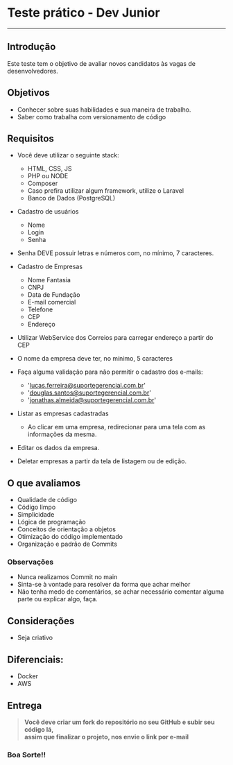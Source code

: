 # Teste prático - Dev Junior

----------

## Introdução
Este teste tem o objetivo de avaliar novos candidatos às vagas de desenvolvedores.

## Objetivos
- Conhecer sobre suas habilidades e sua maneira de trabalho.
- Saber como trabalha com versionamento de código

## Requisitos
- Você deve utilizar o seguinte stack:
    - HTML, CSS, JS
    - PHP ou NODE
    - Composer 
    - Caso prefira utilizar algum framework, utilize o Laravel
    - Banco de Dados (PostgreSQL)
- Cadastro de usuários
    - Nome
    - Login
    - Senha
- Senha DEVE possuir letras e números com, no mínimo, 7 caracteres.    

- Cadastro de Empresas
    - Nome Fantasia
    - CNPJ
    - Data de Fundação
    - E-mail comercial
    - Telefone
    - CEP
    - Endereço
- Utilizar WebService dos Correios para carregar endereço a partir do CEP
- O nome da empresa deve ter, no mínimo, 5 caracteres
- Faça alguma validação para não permitir o cadastro dos e-mails:
  - 'lucas.ferreira@suportegerencial.com.br'
  - 'douglas.santos@suportegerencial.com.br'
  - 'jonathas.almeida@suportegerencial.com.br'
- Listar as empresas cadastradas
    - Ao clicar em uma empresa, redirecionar para uma tela com as informações da mesma.
- Editar os dados da empresa.
- Deletar empresas a partir da tela de listagem ou de edição.


## O que avaliamos
- Qualidade de código
- Código limpo
- Simplicidade
- Lógica de programação
- Conceitos de orientação a objetos
- Otimização do código implementado
- Organização e padrão de Commits

### Observações
- Nunca realizamos Commit no main
- Sinta-se à vontade para resolver da forma que achar melhor
- Não tenha medo de comentários, se achar necessário comentar alguma parte ou explicar algo, faça.


## Considerações
- Seja criativo

## Diferenciais:
  - Docker
  - AWS

## Entrega
>**Você deve criar um fork do repositório no seu GitHub e subir seu código lá,**   
**assim que finalizar o projeto, nos envie o link por e-mail**

### Boa Sorte!!


